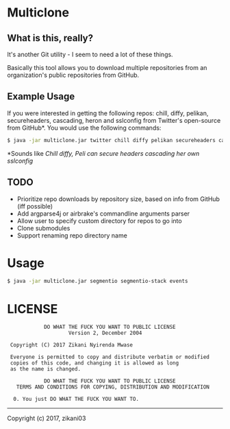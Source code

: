 Multiclone
==========

## What is this, really?

It's another Git utility - I seem to need a lot of these things.

Basically this tool allows you to download multiple repositories
from an organization's public repositories from GitHub.

## Example Usage

If you were interested in getting the following repos: chill, 
diffy, pelikan, secureheaders, cascading, heron and sslconfig from Twitter's 
open-source from GitHub*. You would use the following commands:

```sh
$ java -jar multiclone.jar twitter chill diffy pelikan secureheaders cascading heron sslconfig
```

*Sounds like *Chill diffy, Peli can secure headers cascading her own sslconfig*

## TODO

* Prioritize repo downloads by repository size, based on info from GitHub (iff possible)
* Add argparse4j or airbrake's commandline arguments parser
* Allow user to specify custom directory for repos to go into
* Clone submodules
* Support renaming repo directory name

# Usage 


```sh
$ java -jar multiclone.jar segmentio segmentio-stack events
```

# LICENSE

                DO WHAT THE FUCK YOU WANT TO PUBLIC LICENSE
                        Version 2, December 2004
    
     Copyright (C) 2017 Zikani Nyirenda Mwase
    
     Everyone is permitted to copy and distribute verbatim or modified
     copies of this code, and changing it is allowed as long
     as the name is changed.
    
                DO WHAT THE FUCK YOU WANT TO PUBLIC LICENSE
       TERMS AND CONDITIONS FOR COPYING, DISTRIBUTION AND MODIFICATION
    
      0. You just DO WHAT THE FUCK YOU WANT TO.

---

Copyright (c) 2017, zikani03